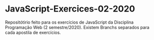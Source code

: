 # JavaScript-Exercices-02-2020
Repositótirio feito para os exercícios de JavaScript da Disciplina Programação Web (2 semestre/2020).
Existem Branchs separados para cada apostila de exercícios.
